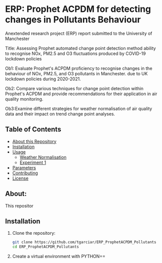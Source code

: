 # ERP: Prophet ACPDM for detecting changes in Pollutants Behaviour
Anextended research project (ERP) report submitted to the University of Manchester

Title: Assessing Prophet automated change point detection method ability to recognise NOx, PM2.5 and O3 fluctuations produced by COVID-19 lockdown policies

Ob1: Evaluate Prophet's ACPDM proficiency to recognise changes in the behaviour of NOx, PM2.5, and O3 pollutants in Manchester. due to UK lockdown policies during 2020-2021.

Ob2: Compare various techniques for change point detection within Prophet's ACPDM and provide recommendations for their application in air quality monitoring.

Ob3:Examine different strategies for weather normalisation of air quality data and their impact on trend change point analyses.
## Table of Contents

- [About this Repository](#about)
- [Installation](#installation)
- [Usage](#usage)
  - [Weather Normalisation](#weather-normalisation)
  - [Experiment 1](#experiment-1)
- [Parameters](#parameters)
- [Contributing](#contributing)
- [License](#license)

## About:
This repositor



## Installation

1. Clone the repository:
   ```bash
   git clone https://github.com/tgarciar/ERP_ProphetACPDM_Pollutants
   cd ERP_ProphetACPDM_Pollutants


2. Create a virtual environment with PYTHON==
